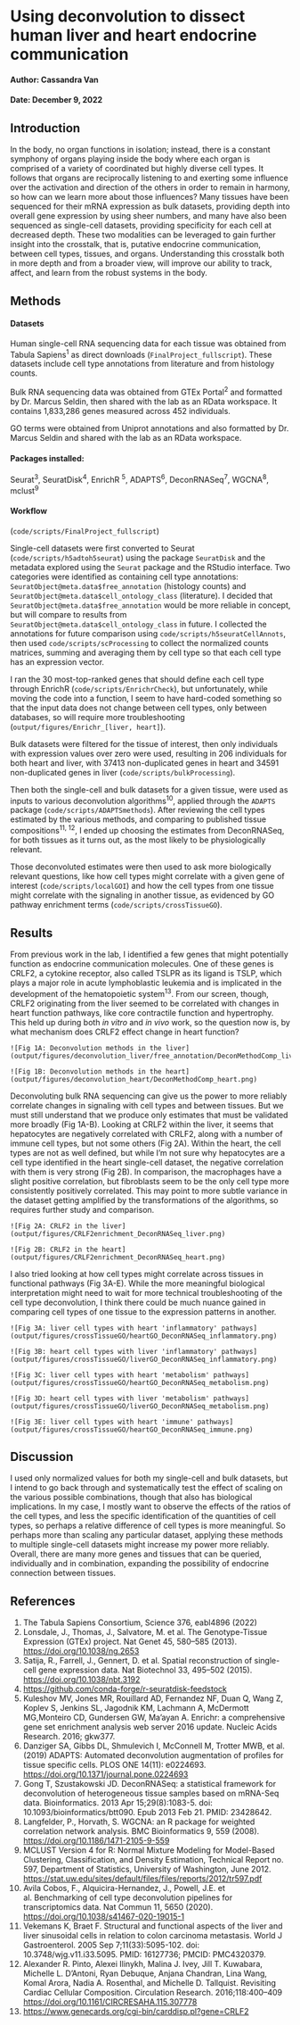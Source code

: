 # Using deconvolution to dissect human liver and heart endocrine communication
#### Author: Cassandra Van
#### Date: December 9, 2022

## Introduction
In the body, no organ functions in isolation; instead, there is a constant symphony of organs playing inside the body where each organ is comprised of a variety of coordinated but highly diverse cell types. It follows that organs are reciprocally listening to and exerting some influence over the activation and direction of the others in order to remain in harmony, so how can we learn more about those influences? Many tissues have been sequenced for their mRNA expression as bulk datasets, providing depth into overall gene expression by using sheer numbers, and many have also been sequenced as single-cell datasets, providing specificity for each cell at decreased depth. These two modalities can be leveraged to gain further insight into the crosstalk, that is, putative endocrine communication, between cell types, tissues, and organs. Understanding this crosstalk both in more depth and from a broader view, will improve our ability to track, affect, and learn from the robust systems in the body.

## Methods
#### Datasets
Human single-cell RNA sequencing data for each tissue was obtained from Tabula Sapiens<sup>1</sup> as direct downloads (`FinalProject_fullscript`). These datasets include cell type annotations from literature and from histology counts.

Bulk RNA sequencing data was obtained from GTEx Portal<sup>2</sup> and formatted by Dr. Marcus Seldin, then shared with the lab as an RData workspace. It contains 1,833,286 genes measured across 452 individuals.

GO terms were obtained from Uniprot annotations<sup></sup> and also formatted by Dr. Marcus Seldin and shared with the lab as an RData workspace.
#### Packages installed:
Seurat<sup>3</sup>, SeuratDisk<sup>4</sup>, EnrichR <sup>5</sup>, ADAPTS<sup>6</sup>, DeconRNASeq<sup>7</sup>, WGCNA<sup>8</sup>, mclust<sup>9</sup>
#### Workflow
(`code/scripts/FinalProject_fullscript`)

Single-cell datasets were first converted to Seurat (`code/scripts/h5adtoh5seurat`) using the package `SeuratDisk` and the metadata explored using the `Seurat` package and the RStudio interface. Two categories were identified as containing cell type annotations: `SeuratObject@meta.data$free_annotation` (histology counts) and `SeuratObject@meta.data$cell_ontology_class` (literature). I decided that `SeuratObject@meta.data$free_annotation` would be more reliable in concept, but will compare to results from `SeuratObject@meta.data$cell_ontology_class` in future. I collected the annotations for future comparison using `code/scripts/h5seuratCellAnnots`, then used `code/scripts/scProcessing` to collect the normalized counts matrices, summing and averaging them by cell type so that each cell type has an expression vector.

I ran the 30 most-top-ranked genes that should define each cell type through EnrichR (`code/scripts/EnrichrCheck`), but unfortunately, while moving the code into a function, I seem to have hard-coded something so that the input data does not change between cell types, only between databases, so will require more troubleshooting (`output/figures/Enrichr_[liver, heart]`).

Bulk datasets were filtered for the tissue of interest, then only individuals with expression values over zero were used, resulting in 206 individuals for both heart and liver, with 37413 non-duplicated genes in heart and 34591 non-duplicated genes in liver (`code/scripts/bulkProcessing`).

Then both the single-cell and bulk datasets for a given tissue, were used as inputs to various deconvolution algorithms<sup>10</sup>, applied through the `ADAPTS` package (`code/scripts/ADAPTSmethods`). After reviewing the cell types estimated by the various methods, and comparing to published tissue compositions<sup>11, 12</sup>, I ended up choosing the estimates from DeconRNASeq, for both tissues as it turns out, as the most likely to be physiologically relevant.

Those deconvoluted estimates were then used to ask more biologically relevant questions, like how cell types might correlate with a given gene of interest (`code/scripts/localGOI`) and how the cell types from one tissue might correlate with the signaling in another tissue, as evidenced by GO pathway enrichment terms (`code/scripts/crossTissueGO`).

## Results
From previous work in the lab, I identified a few genes that might potentially function as endocrine communication molecules. One of these genes is CRLF2, a cytokine receptor, also called TSLPR as its ligand is TSLP, which plays a major role in acute lymphoblastic leukemia and is implicated in the development of the hematopoietic system<sup>13</sup>. From our screen, though, CRLF2 originating from the liver seemed to be correlated with changes in heart function pathways, like core contractile function and hypertrophy. This held up during both *in vitro* and *in vivo* work, so the question now is, by what mechanism does CRLF2 effect change in heart function?

```
![Fig 1A: Deconvolution methods in the liver](output/figures/deconvolution_liver/free_annotation/DeconMethodComp_liver.png)
```

```
![Fig 1B: Deconvolution methods in the heart](output/figures/deconvolution_heart/DeconMethodComp_heart.png)
```

Deconvoluting bulk RNA sequencing can give us the power to more reliably correlate changes in signaling with cell types and between tissues. But we must still understand that we produce only estimates that must be validated more broadly (Fig 1A-B). Looking at CRLF2 within the liver, it seems that hepatocytes are negatively correlated with CRLF2, along with a number of immune cell types, but not some others (Fig 2A). Within the heart, the cell types are not as well defined, but while I’m not sure why hepatocytes are a cell type identified in the heart single-cell dataset, the negative correlation with them is very strong (Fig 2B). In comparison, the macrophages have a slight positive correlation, but fibroblasts seem to be the only cell type more consistently positively correlated. This may point to more subtle variance in the dataset getting amplified by the transformations of the algorithms, so requires further study and comparison.

```
![Fig 2A: CRLF2 in the liver](output/figures/CRLF2enrichment_DeconRNASeq_liver.png)
```

```
![Fig 2B: CRLF2 in the heart](output/figures/CRLF2enrichment_DeconRNASeq_heart.png)
```

I also tried looking at how cell types might correlate across tissues in functional pathways (Fig 3A-E). While the more meaningful biological interpretation might need to wait for more technical troubleshooting of the cell type deconvolution, I think there could be much nuance gained in comparing cell types of one tissue to the expression patterns in another.

```
![Fig 3A: liver cell types with heart 'inflammatory' pathways](output/figures/crossTissueGO/heartGO_DeconRNASeq_inflammatory.png)
```

```
![Fig 3B: heart cell types with liver 'inflammatory' pathways](output/figures/crossTissueGO/liverGO_DeconRNASeq_inflammatory.png)
```

```
![Fig 3C: liver cell types with heart 'metabolism' pathways](output/figures/crossTissueGO/heartGO_DeconRNASeq_metabolism.png)
```

```
![Fig 3D: heart cell types with liver 'metabolism' pathways](output/figures/crossTissueGO/liverGO_DeconRNASeq_metabolism.png)
```

```
![Fig 3E: liver cell types with heart 'immune' pathways](output/figures/crossTissueGO/heartGO_DeconRNASeq_immune.png)
```

## Discussion
I used only normalized values for both my single-cell and bulk datasets, but I intend to go back through and systematically test the effect of scaling on the various possible combinations, though that also has biological implications. In my case, I mostly want to observe the effects of the ratios of the cell types, and less the specific identification of the quantities of cell types, so perhaps a relative difference of cell types is more meaningful. So perhaps more than scaling any particular dataset, applying these methods to multiple single-cell datasets might increase my power more reliably.
Overall, there are many more genes and tissues that can be queried, individually and in combination, expanding the possibility of endocrine connection between tissues.

## References
1. The Tabula Sapiens Consortium, Science 376, eabl4896 (2022)
2. Lonsdale, J., Thomas, J., Salvatore, M. et al. The Genotype-Tissue Expression (GTEx) project. Nat Genet 45, 580–585 (2013). <https://doi.org/10.1038/ng.2653>
3. Satija, R., Farrell, J., Gennert, D. et al. Spatial reconstruction of single-cell gene expression data. Nat Biotechnol 33, 495–502 (2015). <https://doi.org/10.1038/nbt.3192>
4. <https://github.com/conda-forge/r-seuratdisk-feedstock>
5. Kuleshov MV, Jones MR, Rouillard AD, Fernandez NF, Duan Q, Wang Z, Koplev S, Jenkins SL, Jagodnik KM, Lachmann A, McDermott MG,Monteiro CD, Gundersen GW, Ma’ayan A. Enrichr: a comprehensive gene set enrichment analysis web server 2016 update. Nucleic Acids Research. 2016; gkw377.
6. Danziger SA, Gibbs DL, Shmulevich I, McConnell M, Trotter MWB, et al. (2019) ADAPTS: Automated deconvolution augmentation of profiles for tissue specific cells. PLOS ONE 14(11): e0224693. <https://doi.org/10.1371/journal.pone.0224693>
7. Gong T, Szustakowski JD. DeconRNASeq: a statistical framework for deconvolution of heterogeneous tissue samples based on mRNA-Seq data. Bioinformatics. 2013 Apr 15;29(8):1083-5. doi: 10.1093/bioinformatics/btt090. Epub 2013 Feb 21. PMID: 23428642.
8. Langfelder, P., Horvath, S. WGCNA: an R package for weighted correlation network analysis. BMC Bioinformatics 9, 559 (2008). <https://doi.org/10.1186/1471-2105-9-559>
9. MCLUST Version 4 for R: Normal Mixture Modeling for Model-Based Clustering, Classification, and Density Estimation, Technical Report no. 597, Department of Statistics, University of Washington, June 2012. <https://stat.uw.edu/sites/default/files/files/reports/2012/tr597.pdf>
10. Avila Cobos, F., Alquicira-Hernandez, J., Powell, J.E. et al. Benchmarking of cell type deconvolution pipelines for transcriptomics data. Nat Commun 11, 5650 (2020). <https://doi.org/10.1038/s41467-020-19015-1>
11. Vekemans K, Braet F. Structural and functional aspects of the liver and liver sinusoidal cells in relation to colon carcinoma metastasis. World J Gastroenterol. 2005 Sep 7;11(33):5095-102. doi: 10.3748/wjg.v11.i33.5095. PMID: 16127736; PMCID: PMC4320379.
12. Alexander R. Pinto, Alexei Ilinykh, Malina J. Ivey, Jill T. Kuwabara, Michelle L. D’Antoni, Ryan Debuque, Anjana Chandran, Lina Wang, Komal Arora, Nadia A. Rosenthal, and Michelle D. Tallquist. Revisiting Cardiac Cellular Composition. Circulation Research. 2016;118:400–409 <https://doi.org/10.1161/CIRCRESAHA.115.307778>
13. <https://www.genecards.org/cgi-bin/carddisp.pl?gene=CRLF2>
